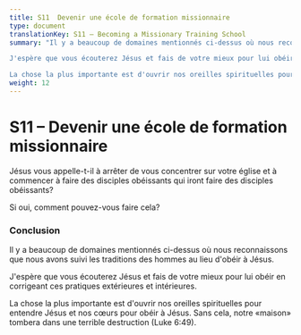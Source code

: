 ```yaml
---
title: S11  Devenir une école de formation missionnaire
type: document
translationKey: S11 – Becoming a Missionary Training School
summary: "Il y a beaucoup de domaines mentionnés ci-dessus où nous reconnaissons que nous avons suivi les traditions des hommes au lieu d'obéir à Jésus.	

J'espère que vous écouterez Jésus et fais de votre mieux pour lui obéir en corrigeant ces pratiques extérieures et intérieures.	

La chose la plus importante est d'ouvrir nos oreilles spirituelles pour entendre Jésus et nos cœurs pour obéir à Jésus. Sans cela, notre «maison» tombera dans une terrible destruction (Luke 6:49)."
weight: 12
---
```

# S11 – Devenir une école de formation missionnaire

Jésus vous appelle-t-il à arrêter de vous concentrer sur votre église et à commencer à faire des disciples obéissants qui iront faire des disciples obéissants?

Si oui, comment pouvez-vous faire cela?

### Conclusion

Il y a beaucoup de domaines mentionnés ci-dessus où nous reconnaissons que nous avons suivi les traditions des hommes au lieu d'obéir à Jésus.

J'espère que vous écouterez Jésus et fais de votre mieux pour lui obéir en corrigeant ces pratiques extérieures et intérieures.

La chose la plus importante est d'ouvrir nos oreilles spirituelles pour entendre Jésus et nos cœurs pour obéir à Jésus. Sans cela, notre «maison» tombera dans une terrible destruction (Luke 6:49).
